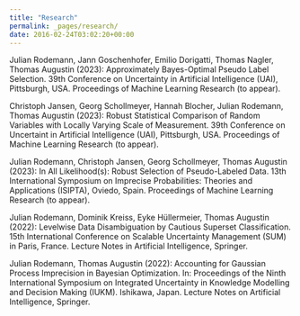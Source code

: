 ```yaml
---
title: "Research"
permalink: _pages/research/
date: 2016-02-24T03:02:20+00:00
---
```


Julian Rodemann, Jann Goschenhofer, Emilio Dorigatti, Thomas Nagler, Thomas Augustin (2023): Approximately Bayes-Optimal Pseudo Label Selection. 39th Conference on Uncertainty in Artificial Intelligence (UAI), Pittsburgh, USA. Proceedings of Machine Learning Research (to appear).

Christoph Jansen, Georg Schollmeyer, Hannah Blocher, Julian Rodemann, Thomas Augustin (2023): Robust Statistical Comparison of Random Variables with Locally Varying Scale of Measurement. 39th Conference on Uncertaint in Artificial Intelligence (UAI), Pittsburgh, USA. Proceedings of Machine Learning Research (to appear).

Julian Rodemann, Christoph Jansen, Georg Schollmeyer, Thomas Augustin (2023): In All Likelihood(s): Robust Selection of Pseudo-Labeled Data. 13th International Symposium on Imprecise Probabilities: Theories and Applications (ISIPTA), Oviedo, Spain. Proceedings of Machine Learning Research (to appear).

Julian Rodemann, Dominik Kreiss, Eyke Hüllermeier, Thomas Augustin (2022): Levelwise Data Disambiguation by Cautious Superset Classification. 15th International Conference on Scalable Uncertainty Management (SUM) in Paris, France. Lecture Notes in Artificial Intelligence, Springer.

Julian Rodemann, Thomas Augustin (2022): Accounting for Gaussian Process Imprecision in Bayesian Optimization. In: Proceedings of the Ninth International Symposium on Integrated Uncertainty in Knowledge Modelling and Decision Making (IUKM). Ishikawa, Japan. Lecture Notes on Artificial Intelligence, Springer.
